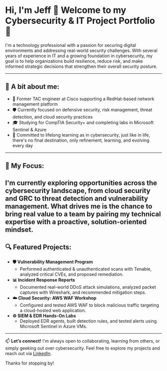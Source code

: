 # Hi, I'm Jeff 👋 Welcome to my Cybersecurity & IT Project Portfolio 🔐

I'm a technology professional with a passion for securing digital environments and addressing real-world security challenges. With several years of experience in IT and a growing foundation in cybersecurity, my goal is to help organizations build resilience, reduce risk, and make informed strategic decisions that strengthen their overall security posture.

---

## 🌱 A bit about me:
- 📡 Former TAC engineer at Cisco supporting a RedHat-based network management platform
- 🛡️ Currently focused on defensive security, risk management, threat detection, and cloud security practices
- 🎓 Studying for CompTIA Security+ and completing labs in Microsoft Sentinel & Azure
- 🧠  Committed to lifelong learning as in cybersecurity, just like in life, there's no final destination, only refinement, learning, and evolving every day

---

## 🎯 My Focus:

I'm currently exploring opportunities across the cybersecurity landscape, from cloud security and GRC to threat detection and vulnerability management. What drives me is the chance to bring real value to a team by pairing my technical expertise with a proactive, solution-oriented mindset. 
---

## 🔍 Featured Projects:
- **🛡️ Vulnerability Management Program**
  - Performed authenticated & unauthenticated scans with Tenable, analyzed critical CVEs, and proposed remediation.
- **📊 Incident Response Reports**
  - Documented real-world DDoS attack simulations, analyzed packet captures with Wireshark, and recommended mitigation steps.
- **☁️ Cloud Security: AWS WAF Workshop**
  - Configured and tested AWS WAF to block malicious traffic targeting a cloud-hosted web application.
- **⚙️ SIEM & EDR Hands-On Labs**
  - Deployed EDR agents, built detection rules, and tested alerts using Microsoft Sentinel in Azure VMs.

---

📫 **Let’s connect!**
I'm always open to collaborating, learning from others, or simply geeking out over cybersecurity. Feel free to explore my projects and reach out via [LinkedIn](https://www.linkedin.com/in/jeff-coello-5b58801ab/).

Thanks for stopping by!
